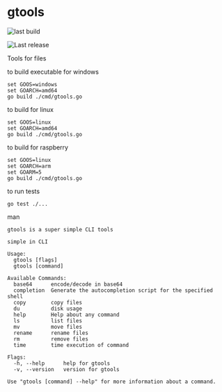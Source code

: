# gtools

![last build](https://github.com/abarhub/gtools/actions/workflows/tests.yml/badge.svg)

![Last release](https://img.shields.io/github/v/release/abarhub/gtools)


Tools for files

to build executable for windows
```shell
set GOOS=windows
set GOARCH=amd64
go build ./cmd/gtools.go
```

to build for linux
```shell
set GOOS=linux
set GOARCH=amd64
go build ./cmd/gtools.go
```

to build for raspberry
```shell
set GOOS=linux
set GOARCH=arm
set GOARM=5
go build ./cmd/gtools.go
```

to run tests
```shell
go test ./...
```

man
```
gtools is a super simple CLI tools
   
simple in CLI

Usage:
  gtools [flags]
  gtools [command]

Available Commands:
  base64      encode/decode in base64
  completion  Generate the autocompletion script for the specified shell
  copy        copy files
  du          disk usage
  help        Help about any command
  ls          list files
  mv          move files
  rename      rename files
  rm          remove files
  time        time execution of command

Flags:
  -h, --help      help for gtools
  -v, --version   version for gtools

Use "gtools [command] --help" for more information about a command.
```
